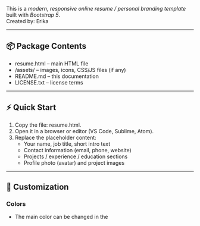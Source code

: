 This is a *modern, responsive online resume / personal branding template* built with *Bootstrap 5*.  
Created by: Erika

---

## 📦 Package Contents

- resume.html – main HTML file  
- /assets/ – images, icons, CSS/JS files (if any)  
- README.md – this documentation  
- LICENSE.txt – license terms

---

## ⚡ Quick Start

1. Copy the file: resume.html.  
2. Open it in a browser or editor (VS Code, Sublime, Atom).  
3. Replace the placeholder content:
   - Your name, job title, short intro text  
   - Contact information (email, phone, website)  
   - Projects / experience / education sections  
   - Profile photo (avatar) and project images

---

## 🎨 Customization

### Colors
- The main color can be changed in the <style> under :root:
```css
:root {
  --brand: #6f42c1; /* change to your preferred color */
}